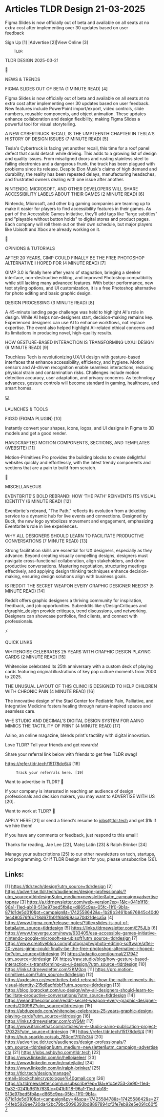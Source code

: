 # Articles TLDR Design 21-03-2025

Figma Slides is now officially out of beta and available on all seats
at no extra cost after implementing over 30 updates based on user
feedback ‌ ‌ ‌ ‌ ‌ ‌ ‌ ‌ ‌ ‌ ‌ ‌ ‌ ‌ ‌ ‌ ‌ ‌ ‌ ‌ ‌ ‌ ‌ ‌ ‌ ‌  ‌ ‌ ‌ ‌ ‌ ‌ ‌ ‌ ‌ ‌ ‌ ‌ ‌ ‌ ‌ ‌ ‌ ‌ ‌ ‌ ‌ ‌ ‌ ‌ ‌ ‌ 


 Sign Up [1] |Advertise [2]|View Online [3] 

		TLDR 

TLDR DESIGN 2025-03-21

📱 

NEWS & TRENDS

 FIGMA SLIDES OUT OF BETA (1 MINUTE READ) [4] 

 Figma Slides is now officially out of beta and available on all seats
at no extra cost after implementing over 30 updates based on user
feedback. New features include PowerPoint import/export, video
controls, slide numbers, reusable components, and object animation.
These updates enhance collaboration and design flexibility, making
Figma Slides a powerful tool for visual storytelling. 

 A NEW CYBERTRUCK RECALL IS THE UMPTEENTH CHAPTER IN TESLA'S HISTORY
OF DESIGN ISSUES (7 MINUTE READ) [5] 

 Tesla's Cybertruck is facing yet another recall, this time for a roof
panel defect that could detach while driving. This adds to a growing
list of design and quality issues. From misaligned doors and rusting
stainless steel to failing electronics and a dangerous frunk, the
truck has been plagued with problems since its release. Despite Elon
Musk's claims of high demand and durability, the reality has been
repeated delays, manufacturing headaches, and frustrated owners
dealing with one issue after another. 

 NINTENDO, MICROSOFT, AND OTHER DEVELOPERS WILL SHARE ACCESSIBILITY
LABELS ABOUT THEIR GAMES (2 MINUTE READ) [6] 

 Nintendo, Microsoft, and other big gaming companies are teaming up to
make it easier for players to find accessibility features in their
games. As part of the Accessible Games Initiative, they'll add tags
like "large subtitles" and "playable without button holds" to digital
stores and product pages. Each company will roll them out on their own
schedule, but major players like Ubisoft and Xbox are already working
on it. 

🚀 

OPINIONS & TUTORIALS

 AFTER 20 YEARS, GIMP COULD FINALLY BE THE FREE PHOTOSHOP ALTERNATIVE
I HOPED FOR (4 MINUTE READ) [7] 

 GIMP 3.0 is finally here after years of stagnation, bringing a
sleeker interface, non-destructive editing, and improved Photoshop
compatibility while still lacking many advanced features. With better
performance, new text styling options, and UI customization, it is a
free Photoshop alternative for photo editing and basic graphic design.


 DESIGN PROCESSING (3 MINUTE READ) [8] 

 A 45-minute landing page challenge was held to highlight AI's role in
design. While AI helps non-designers start, decision-making remains
key. Experienced designers can use AI to enhance workflows, not
replace expertise. The event also helped highlight AI-related ethical
concerns and its limitations in producing novel, high-quality results.


 HOW GESTURE-BASED INTERACTION IS TRANSFORMING UX/UI DESIGN (6 MINUTE
READ) [9] 

 Touchless Tech is revolutionizing UX/UI design with gesture-based
interfaces that enhance accessibility, efficiency, and hygiene. Motion
sensors and AI-driven recognition enable seamless interactions,
reducing physical strain and contamination risks. Challenges include
motion detection accuracy, user adaptation, and privacy concerns. As
technology advances, gesture controls will become standard in gaming,
healthcare, and smart homes. 

💻 

LAUNCHES & TOOLS

 FIG3D (FIGMA PLUGIN) [10] 

 Instantly convert your shapes, icons, logos, and UI designs in Figma
to 3D models and get a good render. 

 HANDCRAFTED MOTION COMPONENTS, SECTIONS, AND TEMPLATES (WEBSITE) [11]


 Motion-Primitives Pro provides the building blocks to create
delightful websites quickly and effortlessly, with the latest trendy
components and sections that are a pain to build from scratch. 

🎁 

MISCELLANEOUS

 EVENTBRITE'S BOLD REBRAND: HOW ‘THE PATH' REINVENTS ITS VISUAL
IDENTITY (6 MINUTE READ) [12] 

 Eventbrite's rebrand, "The Path," reflects its evolution from a
ticketing service to a dynamic hub for live events and connections.
Designed by Buck, the new logo symbolizes movement and engagement,
emphasizing Eventbrite's role in live experiences. 

 WHY ALL DESIGNERS SHOULD LEARN TO FACILITATE PRODUCTIVE CONVERSATIONS
(7 MINUTE READ) [13] 

 Strong facilitation skills are essential for UX designers, especially
as they advance. Beyond creating visually compelling designs,
designers must navigate cross-functional collaboration, align
stakeholders, and drive productive conversations. Mastering
negotiation, structuring meetings effectively, and applying design
thinking techniques enhance decision-making, ensuring design solutions
align with business goals. 

 IS REDDIT THE SECRET WEAPON EVERY GRAPHIC DESIGNER NEEDS? (5 MINUTE
READ) [14] 

 Reddit offers graphic designers a thriving community for inspiration,
feedback, and job opportunities. Subreddits like r/DesignCritiques and
r/graphic_design provide critiques, trend discussions, and networking.
Designers can showcase portfolios, find clients, and connect with
professionals. 

⚡ 

QUICK LINKS

 WHITENOISE CELEBRATES 25 YEARS WITH GRAPHIC DESIGN PLAYING CARDS (2
MINUTE READ) [15] 

 Whitenoise celebrated its 25th anniversary with a custom deck of
playing cards featuring original illustrations of key pop culture
moments from 2000 to 2025. 

 THE UNUSUAL LAYOUT OF THIS CLINIC IS DESIGNED TO HELP CHILDREN WITH
CHRONIC PAIN (4 MINUTE READ) [16] 

 The innovative design of the Stad Center for Pediatric Pain,
Palliative, and Integrative Medicine fosters healing through
nature-inspired spaces and seamless care. 

 W–E STUDIO AND DECIMAL'S DIGITAL DESIGN SYSTEM FOR AAINO MIMICS THE
TACTILITY OF PRINT (4 MINUTE READ) [17] 

 Aaino, an online magazine, blends print's tactility with digital
innovation. 

Love TLDR? Tell your friends and get rewards!

 Share your referral link below with friends to get free TLDR swag! 

 https://refer.tldr.tech/15178dc6/4 [18] 

		 Track your referrals here. [19] 

Want to advertise in TLDR? 📰

 If your company is interested in reaching an audience of design
professionals and decision makers, you may want to ADVERTISE WITH US
[20]. 

Want to work at TLDR? 💼

 APPLY HERE [21] or send a friend's resume to jobs@tldr.tech and get
$1k if we hire them! 

 If you have any comments or feedback, just respond to this email! 

Thanks for reading, 
Jae Lee [22], Matej Latin [23] & Ralph Brinker [24] 

 Manage your subscriptions [25] to our other newsletters on tech,
startups, and programming. Or if TLDR Design isn't for you, please
unsubscribe [26]. 

 

Links:
------
[1] https://tldr.tech/design?utm_source=tldrdesign
[2] https://advertise.tldr.tech/audiences/design-professionals/?utm_source=tldrdesign&utm_medium=newsletter&utm_campaign=advertisetopnav
[3] https://a.tldrnewsletter.com/web-version?ep=1&lc=041b1f18-96a1-11ed-ab18-513e97bed5fb&p=d865c9ea-05fc-11f0-9b1a-871d1de5d010&pt=campaign&t=1742558642&s=1b28b3461ba876845c40d01ec490576f6c718d671b01f6b9b9aca70d21deca5a
[4] https://www.figma.com/release-notes/?title=slides-is-out-of-beta&utm_source=tldrdesign
[5] https://links.tldrnewsletter.com/E75JLb
[6] https://www.theverge.com/news/633405/esa-accessible-games-initiative-nintendo-google-microsoft-ea-ubisoft?utm_source=tldrdesign
[7] https://www.creativebloq.com/photography/photo-editing-software/after-20-years-gimp-could-finally-be-the-free-photoshop-alternative-i-hoped-for?utm_source=tldrdesign
[8] https://adactio.com/journal/21794?utm_source=tldrdesign
[9] https://raw.studio/blog/how-gesture-based-interaction-is-transforming-ux-ui-design/?utm_source=tldrdesign
[10] https://links.tldrnewsletter.com/2KM0pn
[11] https://pro.motion-primitives.com/?utm_source=tldrdesign
[12] https://uxdesign.cc/eventbrites-bold-rebrand-how-the-path-reinvents-its-visual-identity-215d8acfdbbf?utm_source=tldrdesign
[13] https://blog.logrocket.com/ux-design/why-all-designers-should-learn-to-facilitate-productive-conversations/?utm_source=tldrdesign
[14] https://weandthecolor.com/reddit-secret-weapon-every-graphic-designer-needs/200962?utm_source=tldrdesign
[15] https://abduzeedo.com/whitenoise-celebrates-25-years-graphic-design-playing-cards?utm_source=tldrdesign
[16] https://links.tldrnewsletter.com/cpYGMr
[17] https://www.itsnicethat.com/articles/w-e-studio-aaino-publication-project-170325?utm_source=tldrdesign
[18] https://refer.tldr.tech/15178dc6/4
[19] https://hub.sparklp.co/sub_780cef7f07e3/4
[20] https://advertise.tldr.tech/audiences/design-professionals/?utm_source=tldrdesign&utm_medium=newsletter&utm_campaign=advertisecta
[21] https://jobs.ashbyhq.com/tldr.tech
[22] https://www.linkedin.com/in/hellojaelee/
[23] https://www.linkedin.com/in/matejlatin/
[24] https://www.linkedin.com/in/ralph-brinker/
[25] https://tldr.tech/design/manage?email=blockchaincryptologue%40gmail.com
[26] https://a.tldrnewsletter.com/unsubscribe?ep=1&l=e1c4e253-3e90-11ed-9a32-0241b9615763&lc=041b1f18-96a1-11ed-ab18-513e97bed5fb&p=d865c9ea-05fc-11f0-9b1a-871d1de5d010&pt=campaign&pv=4&spa=1742558478&t=1742558642&s=2744feb5929ee720da42bc79bc5096393bd8897894cf3fe7eb92e5e091c60f57